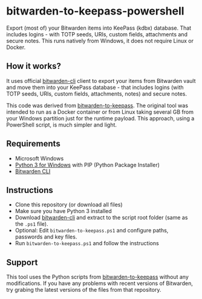 # bitwarden-to-keepass-powershell
Export (most of) your Bitwarden items into KeePass (kdbx) database. That includes logins - with TOTP seeds, URIs, custom fields, attachments and secure notes.
This runs natively from Windows, it does not require Linux or Docker.

## How it works?
It uses official [bitwarden-cli](https://bitwarden.com/help/article/cli/) client to export your items from Bitwarden vault and move them into your KeePass database - that includes logins (with TOTP seeds, URIs, custom fields, attachments, notes) and secure notes.

This code was derived from [bitwarden-to-keepass](https://github.com/davidnemec/bitwarden-to-keepass). The original tool was intended to run as a Docker container or from Linux taking several GB from your Windows partition just for the runtime payload. This approach, using a PowerShell script, is much simpler and light.

## Requirements
- Microsoft Windows
- [Python 3 for Windows](https://www.python.org/downloads/) with PIP (Python Package Installer)
- [Bitwarden CLI](https://github.com/bitwarden/clients/releases)

## Instructions
- Clone this repository (or download all files)
- Make sure you have Python 3 installed
- Download [bitwarden-cli](https://bitwarden.com/help/article/cli/) and extract to the script root folder (same as the `.ps1` file).
- Optional: Edit `bitwarden-to-keepass.ps1` and configure paths, passwords and key files.
- Run `bitwarden-to-keepass.ps1` and follow the instructions

## Support
This tool uses the Python scripts from [bitwarden-to-keepass](https://github.com/davidnemec/bitwarden-to-keepass) without any modifications. If you have any problems with recent versions of Bitwarden, try grabing the latest versions of the files from that repository.
